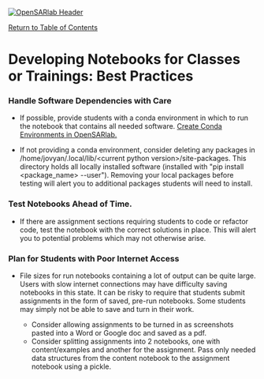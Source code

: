 [![OpenSARlab Header](../assets/OSL_user_guide_header.png)](../OpenSARlab_user_guide.md)

[Return to Table of Contents](../OpenSARlab_user_guide.md)

# Developing Notebooks for Classes or Trainings: Best Practices

### Handle Software Dependencies with Care

* If possible, provide students with a conda environment in which to run the notebook that contains all needed software. [Create Conda Environments in OpenSARlab.](../../OpenSARlab_supplements/Jupyter_Conda_Environments.ipynb)

* If not providing a conda environment, consider deleting any packages in /home/jovyan/.local/lib/\<current python version\>/site-packages. This directory holds all locally installed software (installed with "pip install \<package_name\> --user"). Removing your local packages before testing will alert you to additional packages students will need to install.

### Test Notebooks Ahead of Time.

* If there are assignment sections requiring students to code or refactor code, test the notebook with the correct solutions in place. This will alert you to potential problems which may not otherwise arise.

### Plan for Students with Poor Internet Access

* File sizes for run notebooks containing a lot of output can be quite large. Users with slow internet connections may have difficulty saving notebooks in this state. It can be risky to require that students submit assignments in the form of saved, pre-run notebooks. Some students may simply not be able to save and turn in their work.

    * Consider allowing assignments to be turned in as screenshots pasted into a Word or Google doc and saved as a pdf.
    * Consider splitting assignments into 2 notebooks, one with content/examples and another for the assignment. Pass only needed data structures from the content notebook to the assignment notebook using a pickle.
    